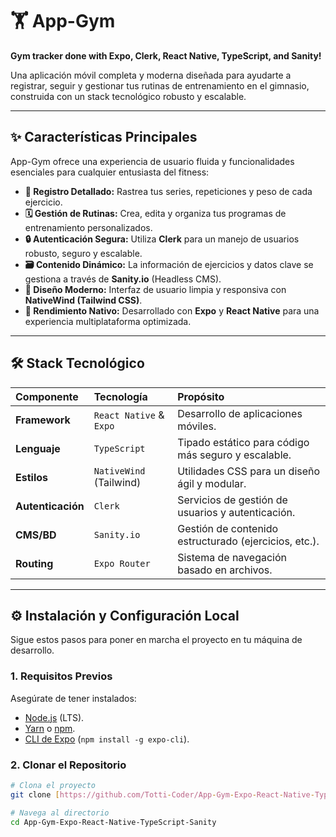 # 🏋️ App-Gym

**Gym tracker done with Expo, Clerk, React Native, TypeScript, and Sanity!**

Una aplicación móvil completa y moderna diseñada para ayudarte a registrar, seguir y gestionar tus rutinas de entrenamiento en el gimnasio, construida con un stack tecnológico robusto y escalable.

---

## ✨ Características Principales

App-Gym ofrece una experiencia de usuario fluida y funcionalidades esenciales para cualquier entusiasta del fitness:

* **📝 Registro Detallado:** Rastrea tus series, repeticiones y peso de cada ejercicio.
* **🗓️ Gestión de Rutinas:** Crea, edita y organiza tus programas de entrenamiento personalizados.
* **🔒 Autenticación Segura:** Utiliza **Clerk** para un manejo de usuarios robusto, seguro y escalable.
* **🗃️ Contenido Dinámico:** La información de ejercicios y datos clave se gestiona a través de **Sanity.io** (Headless CMS).
* **🎨 Diseño Moderno:** Interfaz de usuario limpia y responsiva con **NativeWind (Tailwind CSS)**.
* **📱 Rendimiento Nativo:** Desarrollado con **Expo** y **React Native** para una experiencia multiplataforma optimizada.

---

## 🛠️ Stack Tecnológico

| Componente | Tecnología | Propósito |
| :--- | :--- | :--- |
| **Framework** | `React Native` & `Expo` | Desarrollo de aplicaciones móviles. |
| **Lenguaje** | `TypeScript` | Tipado estático para código más seguro y escalable. |
| **Estilos** | `NativeWind` (Tailwind) | Utilidades CSS para un diseño ágil y modular. |
| **Autenticación** | `Clerk` | Servicios de gestión de usuarios y autenticación. |
| **CMS/BD** | `Sanity.io` | Gestión de contenido estructurado (ejercicios, etc.). |
| **Routing** | `Expo Router` | Sistema de navegación basado en archivos. |

---

## ⚙️ Instalación y Configuración Local

Sigue estos pasos para poner en marcha el proyecto en tu máquina de desarrollo.

### 1. Requisitos Previos

Asegúrate de tener instalados:

* [Node.js](https://nodejs.org/es/) (LTS).
* [Yarn](https://classic.yarnpkg.com/lang/en/docs/install/) o [npm](https://www.npmjs.com/).
* [CLI de Expo](https://docs.expo.dev/get-started/installation/) (`npm install -g expo-cli`).

### 2. Clonar el Repositorio

```bash
# Clona el proyecto
git clone [https://github.com/Totti-Coder/App-Gym-Expo-React-Native-TypeScript-Sanity.git](https://github.com/Totti-Coder/App-Gym-Expo-React-Native-TypeScript-Sanity.git)

# Navega al directorio
cd App-Gym-Expo-React-Native-TypeScript-Sanity

